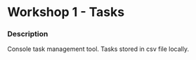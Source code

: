 # Workshop 1 - Tasks

### Description
Console task management tool. Tasks stored in csv file locally.